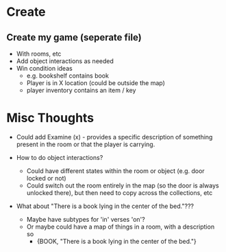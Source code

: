 # Create
## Create my game (seperate file)
* With rooms, etc
* Add object interactions as needed
* Win condition ideas 
  * e.g. bookshelf contains book
  * Player is in X location (could be outside the map)
  * player inventory contains an item / key

# Misc Thoughts
* Could add Examine (x) - provides a specific description of something present in the room or that the player is carrying.

* How to do object interactions?
  * Could have different states within the room or object (e.g. door locked or not)
  * Could switch out the room entirely in the map (so the door is always unlocked there), but then 
  need to copy across the collections, etc

* What about "There is a book lying in the center of the bed."???
  * Maybe have subtypes for 'in' verses 'on'?
  * Or maybe could have a map of things in a room, with a description so
    * {BOOK, "There is a book lying in the center of the bed."} 
